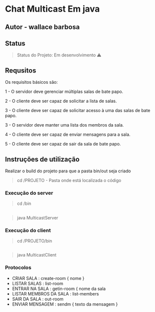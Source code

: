 # Chat Multicast Em java
## Autor - wallace barbosa 

## Status

> Status do Projeto: Em desenvolvimento :warning:


## Requsitos

Os requisitos básicos são:

1 - O servidor deve gerenciar múltiplas salas de bate papo.

2 - O cliente deve ser capaz de solicitar a lista de salas.

3 - O cliente deve ser capaz de solicitar acesso à uma das salas de bate papo.

3 - O servidor deve manter uma lista dos membros da sala.

4 - O cliente deve ser capaz de enviar mensagens para a sala.

5 - O cliente deve ser capaz de sair da sala de bate papo.

## Instruções de utilização

Realizar o build do projeto para que a pasta bin/out seja criado
> cd  /PROJETO  - Pasta onde está localizada o código 

### Execução do server
> cd  /bin
##
> java MulticastServer

### Execução do client
> cd  /PROJETO/bin 
##
> java MulticastClient 

### Protocolos

* CRIAR SALA : create-room { nome }
* LISTAR SALAS : list-room 
* ENTRAR NA SALA : getin-room { nome da sala
* LISTAR MEMBROS DA SALA : list-members
* SAIR DA SALA : out-room
* ENVIAR MENSAGEM : sendm { texto da mensagem }
